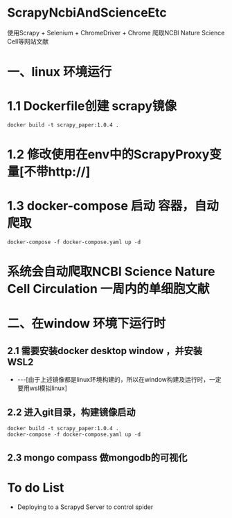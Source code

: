 # ScrapyNcbiAndScienceEtc
使用Scrapy + Selenium + ChromeDriver + Chrome 爬取NCBI Nature Science Cell等网站文献
# 一、linux 环境运行

# 1.1 Dockerfile创建 scrapy镜像
```
docker build -t scrapy_paper:1.0.4 .
```
# 1.2 修改使用在env中的ScrapyProxy变量[不带http://] 
# 1.3 docker-compose 启动 容器，自动爬取
```
docker-compose -f docker-compose.yaml up -d 
```
# 系统会自动爬取NCBI Science Nature Cell Circulation 一周内的单细胞文献

# 二、在window 环境下运行时
## 2.1 需要安装docker desktop window ，并安装WSL2 
- ---[由于上述镜像都是linux环境构建的，所以在window构建及运行时，一定要用wsl模拟linux]
## 2.2 进入git目录，构建镜像启动
```
docker build -t scrapy_paper:1.0.4 .
docker-compose -f docker-compose.yaml up -d 
```
## 2.3 mongo compass 做mongodb的可视化


# To do List 
- Deploying to a Scrapyd Server to control spider
